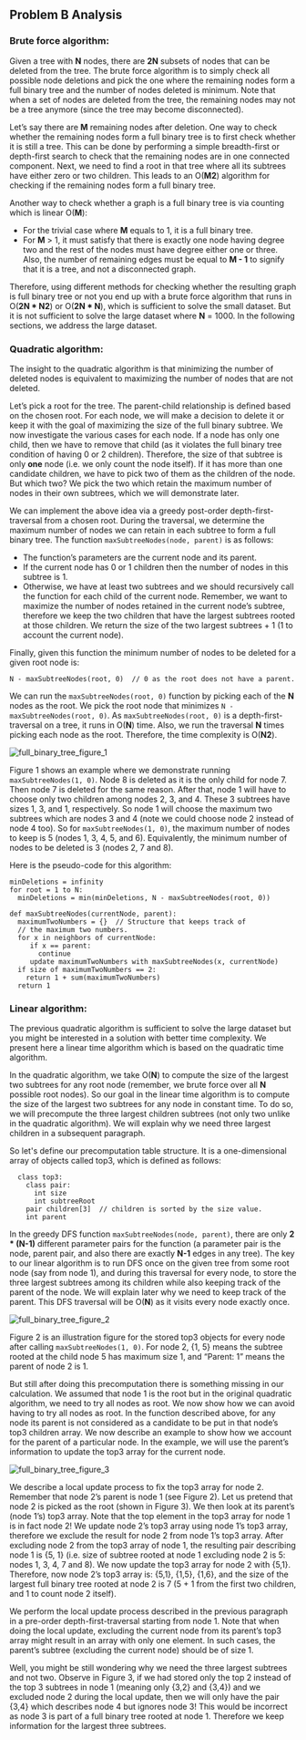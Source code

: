 Problem B Analysis
---

### **Brute force algorithm:**

Given a tree with  **N**  nodes, there are  **2N**  subsets of nodes that can be deleted from the tree. The brute force algorithm is to simply check all possible node deletions and pick the one where the remaining nodes form a full binary tree and the number of nodes deleted is minimum. Note that when a set of nodes are deleted from the tree, the remaining nodes may not be a tree anymore (since the tree may become disconnected).

Let’s say there are  **M**  remaining nodes after deletion. One way to check whether the remaining nodes form a full binary tree is to first check whether it is still a tree. This can be done by performing a simple breadth-first or depth-first search to check that the remaining nodes are in one connected component. Next, we need to find a root in that tree where all its subtrees have either zero or two children. This leads to an O(**M2**) algorithm for checking if the remaining nodes form a full binary tree.

Another way to check whether a graph is a full binary tree is via counting which is linear O(**M**):

-   For the trivial case where  **M**  equals to 1, it is a full binary tree.
-   For  **M**  > 1, it must satisfy that there is exactly one node having degree two and the rest of the nodes must have degree either one or three. Also, the number of remaining edges must be equal to  **M - 1**  to signify that it is a tree, and not a disconnected graph.

Therefore, using different methods for checking whether the resulting graph is full binary tree or not you end up with a brute force algorithm that runs in O(**2N  * N2**) or O(**2N  * N**), which is sufficient to solve the small dataset. But it is not sufficient to solve the large dataset where  **N**  = 1000. In the following sections, we address the large dataset.

### **Quadratic algorithm:**

The insight to the quadratic algorithm is that minimizing the number of deleted nodes is equivalent to maximizing the number of nodes that are not deleted.

Let’s pick a root for the tree. The parent-child relationship is defined based on the chosen root. For each node, we will make a decision to delete it or keep it with the goal of maximizing the size of the full binary subtree. We now investigate the various cases for each node. If a node has only one child, then we have to remove that child (as it violates the full binary tree condition of having 0 or 2 children). Therefore, the size of that subtree is only  **one**  node (i.e. we only count the node itself). If it has more than one candidate children, we have to pick two of them as the children of the node. But which two? We pick the two which retain the maximum number of nodes in their own subtrees, which we will demonstrate later.

We can implement the above idea via a greedy post-order depth-first-traversal from a chosen root. During the traversal, we determine the maximum number of nodes we can retain in each subtree to form a full binary tree. The function  `maxSubtreeNodes(node, parent)`  is as follows:

-   The function’s parameters are the current node and its parent.
-   If the current node has 0 or 1 children then the number of nodes in this subtree is 1.
-   Otherwise, we have at least two subtrees and we should recursively call the function for each child of the current node. Remember, we want to maximize the number of nodes retained in the current node’s subtree, therefore we keep the two children that have the largest subtrees rooted at those children. We return the size of the two largest subtrees + 1 (1 to account the current node).

Finally, given this function the minimum number of nodes to be deleted for a given root node is:

```
N - maxSubtreeNodes(root, 0)  // 0 as the root does not have a parent.
```

We can run the  `maxSubtreeNodes(root, 0)`  function by picking each of the  **N**  nodes as the root. We pick the root node that minimizes  `N - maxSubtreeNodes(root, 0)`. As  `maxSubtreeNodes(root, 0)`  is a depth-first-traversal on a tree, it runs in O(**N**) time. Also, we run the traversal  **N**  times picking each node as the root. Therefore, the time complexity is O(**N2**).

![full_binary_tree_figure_1](full_binary_tree_figure_1.png)

Figure 1 shows an example where we demonstrate running  `maxSubtreeNodes(1, 0)`. Node 8 is deleted as it is the only child for node 7. Then node 7 is deleted for the same reason. After that, node 1 will have to choose only two children among nodes 2, 3, and 4. These 3 subtrees have sizes 1, 3, and 1, respectively. So node 1 will choose the maximum two subtrees which are nodes 3 and 4 (note we could choose node 2 instead of node 4 too). So for  `maxSubtreeNodes(1, 0)`, the maximum number of nodes to keep is 5 (nodes 1, 3, 4, 5, and 6). Equivalently, the minimum number of nodes to be deleted is 3 (nodes 2, 7 and 8).

Here is the pseudo-code for this algorithm:

```
minDeletions = infinity
for root = 1 to N:
  minDeletions = min(minDeletions, N - maxSubtreeNodes(root, 0))

def maxSubtreeNodes(currentNode, parent):
  maximumTwoNumbers = {}  // Structure that keeps track of 
  // the maximum two numbers.
  for x in neighbors of currentNode:
     if x == parent:
       continue
     update maximumTwoNumbers with maxSubtreeNodes(x, currentNode)
  if size of maximumTwoNumbers == 2:
    return 1 + sum(maximumTwoNumbers)
  return 1
```

### **Linear algorithm:**

The previous quadratic algorithm is sufficient to solve the large dataset but you might be interested in a solution with better time complexity. We present here a linear time algorithm which is based on the quadratic time algorithm.

In the quadratic algorithm, we take O(**N**) to compute the size of the largest two subtrees for any root node (remember, we brute force over all  **N**  possible root nodes). So our goal in the linear time algorithm is to compute the size of the largest two subtrees for any node in constant time. To do so, we will precompute the three largest children subtrees (not only two unlike in the quadratic algorithm). We will explain why we need three largest children in a subsequent paragraph.

So let's define our precomputation table structure. It is a one-dimensional array of objects called top3, which is defined as follows:

```
  class top3:
    class pair:
      int size
      int subtreeRoot
    pair children[3]  // children is sorted by the size value.
    int parent
```

In the greedy DFS function  `maxSubtreeNodes(node, parent)`, there are only  **2 * (N-1)**  different parameter pairs for the function (a parameter pair is the node, parent pair, and also there are exactly  **N-1**  edges in any tree). The key to our linear algorithm is to run DFS once on the given tree from some root node (say from node 1), and during this traversal for every node, to store the three largest subtrees among its children while also keeping track of the parent of the node. We will explain later why we need to keep track of the parent. This DFS traversal will be O(**N**) as it visits every node exactly once.

![full_binary_tree_figure_2](full_binary_tree_figure_2.png)

Figure 2 is an illustration figure for the stored top3 objects for every node after calling  `maxSubtreeNodes(1, 0)`. For node 2, {1, 5} means the subtree rooted at the child node 5 has maximum size 1, and “Parent: 1” means the parent of node 2 is 1.

But still after doing this precomputation there is something missing in our calculation. We assumed that node 1 is the root but in the original quadratic algorithm, we need to try all nodes as root. We now show how we can avoid having to try all nodes as root. In the function described above, for any node its parent is not considered as a candidate to be put in that node’s top3 children array. We now describe an example to show how we account for the parent of a particular node. In the example, we will use the parent’s information to update the top3 array for the current node.

![full_binary_tree_figure_3](full_binary_tree_figure_3.png)

We describe a local update process to fix the top3 array for node 2. Remember that node 2’s parent is node 1 (see Figure 2). Let us pretend that node 2 is picked as the root (shown in Figure 3). We then look at its parent’s (node 1’s) top3 array. Note that the top element in the top3 array for node 1 is in fact node 2! We update node 2’s top3 array using node 1’s top3 array, therefore we exclude the result for node 2 from node 1’s top3 array. After excluding node 2 from the top3 array of node 1, the resulting pair describing node 1 is {5, 1} (i.e. size of subtree rooted at node 1 excluding node 2 is 5: nodes 1, 3, 4, 7 and 8). We now update the top3 array for node 2 with {5,1}. Therefore, now node 2’s top3 array is: {5,1}, {1,5}, {1,6}, and the size of the largest full binary tree rooted at node 2 is 7 (5 + 1 from the first two children, and 1 to count node 2 itself).

We perform the local update process described in the previous paragraph in a pre-order depth-first-traversal starting from node 1. Note that when doing the local update, excluding the current node from its parent’s top3 array might result in an array with only one element. In such cases, the parent’s subtree (excluding the current node) should be of size 1.

Well, you might be still wondering why we need the three largest subtrees and not two. Observe in Figure 3, if we had stored only the top 2 instead of the top 3 subtrees in node 1 (meaning only {3,2} and {3,4}) and we excluded node 2 during the local update, then we will only have the pair {3,4} which describes node 4 but ignores node 3! This would be incorrect as node 3 is part of a full binary tree rooted at node 1. Therefore we keep information for the largest three subtrees.

